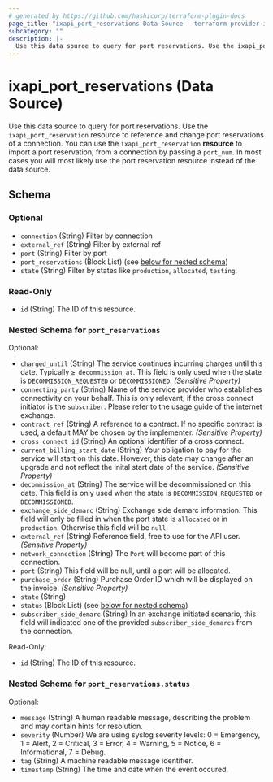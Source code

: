 ```yaml
---
# generated by https://github.com/hashicorp/terraform-plugin-docs
page_title: "ixapi_port_reservations Data Source - terraform-provider-ixapi"
subcategory: ""
description: |-
  Use this data source to query for port reservations. Use the ixapi_port_reservation resource to reference and change port reservations of a connection. You can use the ixapi_port_reservation resource to import a port reservation, from a connection by passing a port_num. In most cases you will most likely use the port reservation resource instead of the data source.
---
```


# ixapi_port_reservations (Data Source)

Use this data source to query for port reservations. Use the `ixapi_port_reservation` resource to reference and change port reservations of a connection. You can use the `ixapi_port_reservation` **resource** to import a port reservation, from a connection by passing a `port_num`. In most cases you will most likely use the port reservation resource instead of the data source.



<!-- schema generated by tfplugindocs -->
## Schema

### Optional

- `connection` (String) Filter by connection
- `external_ref` (String) Filter by external ref
- `port` (String) Filter by port
- `port_reservations` (Block List) (see [below for nested schema](#nestedblock--port_reservations))
- `state` (String) Filter by states like `production`, `allocated`, `testing`.

### Read-Only

- `id` (String) The ID of this resource.

<a id="nestedblock--port_reservations"></a>
### Nested Schema for `port_reservations`

Optional:

- `charged_until` (String) The service continues incurring charges until this date. Typically `≥ decommission_at`.  This field is only used when the state is `DECOMMISSION_REQUESTED` or `DECOMMISSIONED`.  *(Sensitive Property)*
- `connecting_party` (String) Name of the service provider who establishes connectivity on your behalf.  This is only relevant, if the cross connect initiator is the `subscriber`.  Please refer to the usage guide of the internet exchange.
- `contract_ref` (String) A reference to a contract. If no specific contract is used, a default MAY be chosen by the implementer. *(Sensitive Property)*
- `cross_connect_id` (String) An optional identifier of a cross connect.
- `current_billing_start_date` (String) Your obligation to pay for the service will start on this date.  However, this date may change after an upgrade and not reflect the inital start date of the service.  *(Sensitive Property)*
- `decommission_at` (String) The service will be decommissioned on this date.  This field is only used when the state is `DECOMMISSION_REQUESTED` or `DECOMMISSIONED`.
- `exchange_side_demarc` (String) Exchange side demarc information. This field will only be filled in when the port state is `allocated` or in `production`.  Otherwise this field will be `null`.
- `external_ref` (String) Reference field, free to use for the API user. *(Sensitive Property)*
- `network_connection` (String) The `Port` will become part of this connection.
- `port` (String) This field will be null, until a port will be allocated.
- `purchase_order` (String) Purchase Order ID which will be displayed on the invoice. *(Sensitive Property)*
- `state` (String)
- `status` (Block List) (see [below for nested schema](#nestedblock--port_reservations--status))
- `subscriber_side_demarc` (String) In an exchange initiated scenario, this field will indicated one of the provided `subscriber_side_demarcs` from the connection.

Read-Only:

- `id` (String) The ID of this resource.

<a id="nestedblock--port_reservations--status"></a>
### Nested Schema for `port_reservations.status`

Optional:

- `message` (String) A human readable message, describing the problem and may contain hints for resolution.
- `severity` (Number) We are using syslog severity levels: 0 = Emergency, 1 = Alert, 2 = Critical, 3 = Error, 4 = Warning, 5 = Notice, 6 = Informational, 7 = Debug.
- `tag` (String) A machine readable message identifier.
- `timestamp` (String) The time and date when the event occured.


